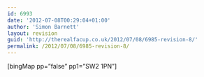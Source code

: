 ```yaml
---
id: 6993
date: '2012-07-08T00:29:04+01:00'
author: 'Simon Barnett'
layout: revision
guid: 'http://therealfacup.co.uk/2012/07/08/6985-revision-8/'
permalink: /2012/07/08/6985-revision-8/
---
```


\[bingMap pp=”false” pp1=”SW2 1PN”\]